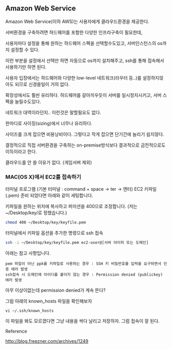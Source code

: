 ## Amazon Web Service

Amazon Web Service(이하 AWS)는 사용자에게 클라우드환경을 제공한다.

서버환경을 구축하려면 하드웨어를 포함한 다양한 인프라구축이 필요한데,

사용자마다 설정을 통해 원하는 하드웨어 스펙을 선택할수도있고, 서버인스턴스의 os까지 설정할 수 있다.

이런 부분을 설정에서 선택만 하면 자동으로 os까지 설치해주고, ssh를 통해 접속해서 사용하기만 하면 된다.

사용자 입장에서는 하드웨어와 다양한 low-level 네트워크(라우터 등..)를 설정하지않아도 되므로 신경쓸일이 거의 없다.

확장성에서도 훨씬 유리하다. 하드웨어를 갈아끼우듯이 서버를 일시정지시키고, 서버 스펙을 늘릴수도있다.

네트워크 대역이라던지.. 이런것은 말할필요도 없다.

한마디로 사이징(sizing)에서 너무나 유리하다.

사이즈를 크게 잡으면 비용낭비이다. 그렇다고 작게 잡으면 단기간에 늘리기 쉽지않다.

결정적으로 직접 서버환경을 구축하는 on-premise방식보다 결과적으로 금전적으로도 이득이라고 한다.

클라우드를 안 쓸 이유가 없다. (게임서버 제외)

### MAC(OS X)에서 EC2를 접속하기

터미널 프로그램 (기본 터미널 : command + space -> ter -> 엔터)
EC2 키파일(.pem)
준비 되었다면 아래와 같이 세팅합니다.


키파일을 원하는 위치에 복사하고 퍼미션을 400으로 조정합니다. (저는 ~/Desktop/key/로 정했습니다.)
```bash
chmod 400 ~/Desktop/key/keyfile.pem
```


터미널에서 키파일 옵션을 추가한 명령으로 ssh 접속
```bash
ssh -i ~/Desktop/key/keyfile.pem ec2-user@[서버 아이피 또는 도메인]
```

아래는 참고 사항입니다.
```
pem 파일이 아닌 ppk를 키파일로 사용하는 경우 : SSH 키 비밀번호를 입력을 요구하면서 인증 에러 발생
ssh접속 시 도메인에 아이디를 붙이지 않는 경우 : Permission denied (publickey) 에러 발생
```

아무 이상이없는데 permission denied가 계속 뜬다?

그럼 아래의 known_hosts 파일을 확인해보자
```
vi ~/.ssh/known_hosts
```
이 파일을 봐도 모르겠다면 그냥 내용을 싹다 날리고 저장하자. 그럼 접속이 잘 된다.

Reference

http://blog.freezner.com/archives/1249